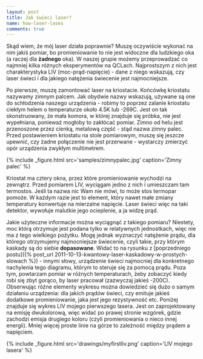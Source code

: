 ```yaml
---
layout: post
title: Jak świeci laser?
name: how-laser-lases
comments: true
---
```


Skąd wiem, że mój laser działa poprawnie? Muszę oczywiście wykonać na nim jakiś pomiar, bo promieniowanie to nie jest widoczne dla ludzkiego oka (a raczej dla **żadnego** oka). W naszej grupie możemy przeprowadzać co najmniej kilka różnych eksperymentów na QCLach. Najprostszym z nich jest charakterystyka LIV (moc-prąd-napięcie) - dane z niego wskazują, czy laser świeci i dla jakiego natężenia świecenie jest najmocniejsze.

Po pierwsze, muszę zamontować laser na kriostacie. Końcówkę kriostatu nazywamy zimnym palcem. Jak obydwie nazwy wskazują, używane są one do schłodzenia naszego urządzenia - robimy to poprzez zalanie kriostatu ciekłym helem o temperaturze około 4.5K lub -269C. Jest on tak skonstruowany, że mała komora, w której znajduje się próbka, nie jest wypełniana, ponieważ mogłoby to zakłócać pomiar. Zimno od helu jest przenoszone przez cienką, metalową część - stąd nazwa zimny palec. Przed postawieniem kriostatu na stole pomiarowym, muszę się jeszcze upewnić, czy żadne połączenie nie jest przerwane - wystarczy zmierzyć opór urządzenia zwykłym multimetrem.

{% include _figure.html src='samples/zimnypalec.jpg' caption='Zimny palec' %}

Kriostat ma cztery okna, przez które promieniowanie wychodzi na zewnątrz. Przed pomiarem LIV, wyciągam jedno z nich i umieszczam tam termostos. Jeśli ta nazwa nic Wam nie mówi, to może stos termopar pomoże. W każdym razie jest to element, który nawet małe zmiany temperatury konwertuje na mierzalne napięcie. Laser świeci więc na taki detektor, wywołuje malutkie jego ocieplenie, a ja widzę prąd.

Jakie użyteczne informacje można wyciągnąć z takiego pomiaru? Niestety, moc którą otrzymuje jest podana tylko w relatywnych jednostkach, więc nie ma z tego wielkiego pożytku. Mogę jednak wyznaczyć natężenie prądu, dla którego otrzymujemy najmocniejsze świecenie, czyli takie, przy którym kaskady są do siebie **dopasowane**. Widać to na rysunku z [poprzedniego postu]({% post_url 2011-10-13-kwantowy-laser-kaskadowy-w-prostych-slowach %}) - innymi słowy, urządzenie świeci najmocniej dla konkretnego nachylenia tego diagramu, którym to steruje się za pomocą prądu. Poza tym, powtarzam pomiar w różnych temperaturach, żeby zobaczyć kiedy robi się zbyt gorąco, by laser pracował (zazwyczaj jakieś -200C). Obserwując różne elementy wykresu można dowiedzieć się dużo o samym działaniu urządzenia: dla jakich prądów świeci, czy emituje jakieś dodatkowe promieniowanie, jaka jest jego rezystywność etc. Poniżej znajduje się wykres LIV mojego pierwszego lasera. Jest on zaprojektowany na emisję dwukolorową, więc widać po prawej stronie wzgórek, gdzie zachodzi emisja drugiego koloru (czyli promieniowania o nieco innej energii). Mniej więcej proste linie na górze to zależność między prądem a napięciem.

{% include _figure.html src='drawings/myfirstliv.png' caption='LIV mojego lasera' %}